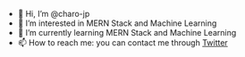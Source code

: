 - 👋 Hi, I’m @charo-jp
- 👀 I’m interested in MERN Stack and Machine Learning
- 🌱 I’m currently learning MERN Stack and Machine Learning
- 📫 How to reach me: you can contact me through [Twitter](https://twitter.com/CharoYuya)

<!---
charo-jp/charo-jp is a ✨ special ✨ repository because its `README.md` (this file) appears on your GitHub profile.
You can click the Preview link to take a look at your changes.
--->
